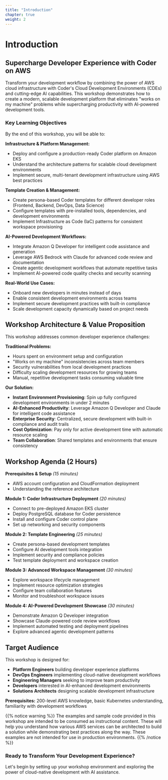 ```yaml
---
title: "Introduction"
chapter: true
weight: 2
---
```


# Introduction

## Supercharge Developer Experience with Coder on AWS

Transform your development workflow by combining the power of AWS cloud infrastructure with Coder's Cloud Development Environments (CDEs) and cutting-edge AI capabilities. This workshop demonstrates how to create a modern, scalable development platform that eliminates "works on my machine" problems while supercharging productivity with AI-powered development tools.

### Key Learning Objectives

By the end of this workshop, you will be able to:

**Infrastructure & Platform Management:**
- Deploy and configure a production-ready Coder platform on Amazon EKS
- Understand the architecture patterns for scalable cloud development environments
- Implement secure, multi-tenant development infrastructure using AWS best practices

**Template Creation & Management:**
- Create persona-based Coder templates for different developer roles (Frontend, Backend, DevOps, Data Science)
- Configure templates with pre-installed tools, dependencies, and development environments
- Implement Infrastructure as Code (IaC) patterns for consistent workspace provisioning

**AI-Powered Development Workflows:**
- Integrate Amazon Q Developer for intelligent code assistance and generation
- Leverage AWS Bedrock with Claude for advanced code review and documentation
- Create agentic development workflows that automate repetitive tasks
- Implement AI-powered code quality checks and security scanning

**Real-World Use Cases:**
- Onboard new developers in minutes instead of days
- Enable consistent development environments across teams
- Implement secure development practices with built-in compliance
- Scale development capacity dynamically based on project needs

## Workshop Architecture & Value Proposition

This workshop addresses common developer experience challenges:

**Traditional Problems:**
- Hours spent on environment setup and configuration
- "Works on my machine" inconsistencies across team members
- Security vulnerabilities from local development practices
- Difficulty scaling development resources for growing teams
- Manual, repetitive development tasks consuming valuable time

**Our Solution:**
- **Instant Environment Provisioning**: Spin up fully configured development environments in under 2 minutes
- **AI-Enhanced Productivity**: Leverage Amazon Q Developer and Claude for intelligent code assistance
- **Enterprise Security**: Centralized, secure development with built-in compliance and audit trails
- **Cost Optimization**: Pay only for active development time with automatic resource scaling
- **Team Collaboration**: Shared templates and environments that ensure consistency

## Workshop Agenda (2 Hours)

**Prerequisites & Setup** *(15 minutes)*
- AWS account configuration and CloudFormation deployment
- Understanding the reference architecture

**Module 1: Coder Infrastructure Deployment** *(20 minutes)*
- Connect to pre-deployed Amazon EKS cluster
- Deploy PostgreSQL database for Coder persistence
- Install and configure Coder control plane
- Set up networking and security components

**Module 2: Template Engineering** *(25 minutes)*
- Create persona-based development templates
- Configure AI development tools integration
- Implement security and compliance policies
- Test template deployment and workspace creation

**Module 3: Advanced Workspace Management** *(30 minutes)*
- Explore workspace lifecycle management
- Implement resource optimization strategies
- Configure team collaboration features
- Monitor and troubleshoot workspace issues

**Module 4: AI-Powered Development Showcase** *(30 minutes)*
- Demonstrate Amazon Q Developer integration
- Showcase Claude-powered code review workflows
- Implement automated testing and deployment pipelines
- Explore advanced agentic development patterns

## Target Audience

This workshop is designed for:
- **Platform Engineers** building developer experience platforms
- **DevOps Engineers** implementing cloud-native development workflows  
- **Engineering Managers** seeking to improve team productivity
- **Developers** interested in AI-enhanced development environments
- **Solutions Architects** designing scalable development infrastructure

**Prerequisites:** 200-level AWS knowledge, basic Kubernetes understanding, familiarity with development workflows

{{% notice warning %}}
The examples and sample code provided in this workshop are intended to be consumed as instructional content. These will help you understand how various AWS services can be architected to build a solution while demonstrating best practices along the way. These examples are not intended for use in production environments.
{{% /notice %}}

### Ready to Transform Your Development Experience?
Let's begin by setting up your workshop environment and exploring the power of cloud-native development with AI assistance.